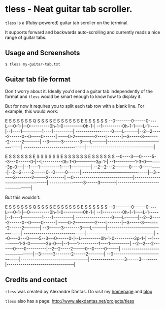 # tless - Neat guitar tab scroller.

`tless` is a (Ruby-powered) guitar tab scroller on the terminal.

It supports forward and backwards auto-scrolling and currently
reads a nice range of guitar tabs.

## Usage and Screenshots

`$ tless my-guitar-tab.txt`

 <!-- screenshot -->

## Guitar tab file format

Don't worry about it. Ideally you'd send a guitar tab independently of the
format and `tless` would be smart enough to know how to display it.

But for now it requires you to split each tab row with a blank line. For
example, this would work:

  E  S S S S S  S Q    S S S S    E  S S S S S  S E  S S S S S  S
--0--------0------0----L---0-1-|--0----------0h-1-0----------0h-1-|
--1----------0h-1-1----L-1-----|--1----1----------1----1----------|
------------------0----L-------|--2--2-----2------0--0-----0------|
-----0-2----------2----L-------|--3------3--------2------2--------|
--3------3--------3----L-------|----------------------------------|
-------------------------------|----------------------------------|

  E  S S S S S S E  S S S S  S S    E  S S S S S  S E  S S S S S  S
--0----3---0-----5--3---0------0-|--L----------0h-1-0----------3p-1-|
--1----------1-3-0--------3p-0---|--1----1----------1----1----------|
--2--2---2-------0----0----------|--2--2-----2------0--0-----0------|
---------------------------------|--3------3--------2------2--------|
--0------------------------------|----------------------------------|
-----------------3------3--------|----------------------------------|

But this wouldn't:

  E  S S S S S  S Q    S S S S    E  S S S S S  S E  S S S S S  S
--0--------0------0----L---0-1-|--0----------0h-1-0----------0h-1-|
--1----------0h-1-1----L-1-----|--1----1----------1----1----------|
------------------0----L-------|--2--2-----2------0--0-----0------|
-----0-2----------2----L-------|--3------3--------2------2--------|
--3------3--------3----L-------|----------------------------------|
-------------------------------|----------------------------------|
--0----3---0-----5--3---0------0-|--L----------0h-1-0----------3p-1-|
--1----------1-3-0--------3p-0---|--1----1----------1----1----------|
--2--2---2-------0----0----------|--2--2-----2------0--0-----0------|
---------------------------------|--3------3--------2------2--------|
--0------------------------------|----------------------------------|
-----------------3------3--------|----------------------------------|

## Credits and contact

`tless` was created by Alexandre Dantas. Do visit my
[homepage](http://www.alexdantas.net) and
[blog](http://www.alexdantas.net/projects).

`tless` also has a page: http://www.alexdantas.net/projects/tless

